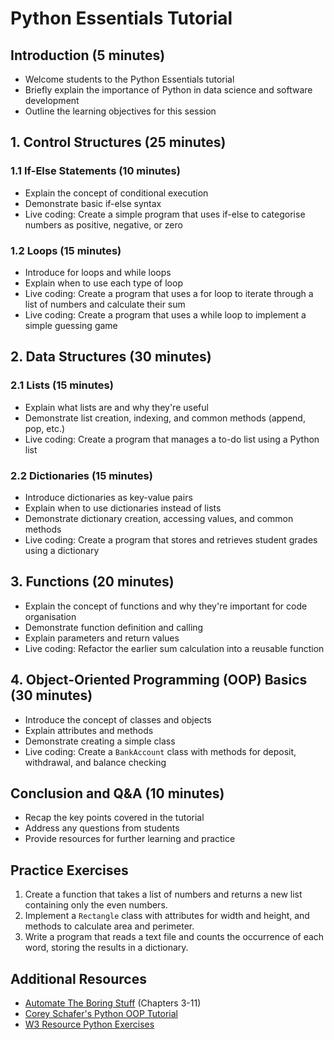 # Python Essentials Tutorial

## Introduction (5 minutes)
- Welcome students to the Python Essentials tutorial
- Briefly explain the importance of Python in data science and software development
- Outline the learning objectives for this session

## 1. Control Structures (25 minutes)

### 1.1 If-Else Statements (10 minutes)
- Explain the concept of conditional execution
- Demonstrate basic if-else syntax
- Live coding: Create a simple program that uses if-else to categorise numbers as positive, negative, or zero

### 1.2 Loops (15 minutes)
- Introduce for loops and while loops
- Explain when to use each type of loop
- Live coding: Create a program that uses a for loop to iterate through a list of numbers and calculate their sum
- Live coding: Create a program that uses a while loop to implement a simple guessing game

## 2. Data Structures (30 minutes)

### 2.1 Lists (15 minutes)
- Explain what lists are and why they're useful
- Demonstrate list creation, indexing, and common methods (append, pop, etc.)
- Live coding: Create a program that manages a to-do list using a Python list

### 2.2 Dictionaries (15 minutes)
- Introduce dictionaries as key-value pairs
- Explain when to use dictionaries instead of lists
- Demonstrate dictionary creation, accessing values, and common methods
- Live coding: Create a program that stores and retrieves student grades using a dictionary

## 3. Functions (20 minutes)
- Explain the concept of functions and why they're important for code organisation
- Demonstrate function definition and calling
- Explain parameters and return values
- Live coding: Refactor the earlier sum calculation into a reusable function

## 4. Object-Oriented Programming (OOP) Basics (30 minutes)
- Introduce the concept of classes and objects
- Explain attributes and methods
- Demonstrate creating a simple class
- Live coding: Create a `BankAccount` class with methods for deposit, withdrawal, and balance checking

## Conclusion and Q&A (10 minutes)
- Recap the key points covered in the tutorial
- Address any questions from students
- Provide resources for further learning and practice

## Practice Exercises
1. Create a function that takes a list of numbers and returns a new list containing only the even numbers.
2. Implement a `Rectangle` class with attributes for width and height, and methods to calculate area and perimeter.
3. Write a program that reads a text file and counts the occurrence of each word, storing the results in a dictionary.

## Additional Resources
- [Automate The Boring Stuff](https://automatetheboringstuff.com/) (Chapters 3-11)
- [Corey Schafer's Python OOP Tutorial](https://www.youtube.com/watch?v=ZDa-Z5JzLYM)
- [W3 Resource Python Exercises](https://www.w3resource.com/python-exercises/)